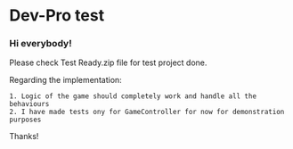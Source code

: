 # Dev-Pro test


### Hi everybody!

Please check Test Ready.zip file for test project done.

Regarding the implementation:

```
1. Logic of the game should completely work and handle all the behaviours
2. I have made tests ony for GameController for now for demonstration purposes
```

Thanks!
